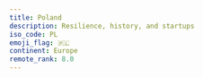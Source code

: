 ```yaml
---
title: Poland
description: Resilience, history, and startups
iso_code: PL
emoji_flag: 🇵🇱
continent: Europe
remote_rank: 8.0
---
```

